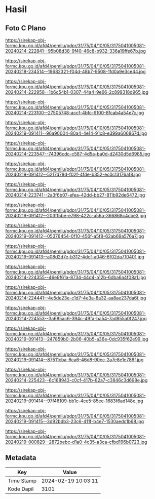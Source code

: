 # Hasil

## Foto C Plano

https://sirekap-obj-formc.kpu.go.id/afd4/pemilu/pdpr/31/75/04/10/05/3175041005081-20240214-222841--95b08d38-9f40-46c8-b932-336a19ffe67b.jpg

https://sirekap-obj-formc.kpu.go.id/afd4/pemilu/pdpr/31/75/04/10/05/3175041005081-20240218-234514--19682321-f04d-48b7-9508-1fd0a9e3ce44.jpg

https://sirekap-obj-formc.kpu.go.id/afd4/pemilu/pdpr/31/75/04/10/05/3175041005081-20240214-222958--1b6c54b1-0307-44a4-9e66-2c899318d965.jpg

https://sirekap-obj-formc.kpu.go.id/afd4/pemilu/pdpr/31/75/04/10/05/3175041005081-20240214-223100--27505748-accf-4bfc-9100-8fcab4a54e7c.jpg

https://sirekap-obj-formc.kpu.go.id/afd4/pemilu/pdpr/31/75/04/10/05/3175041005081-20240219-091411--96a90004-80a4-4e14-91c8-e399a606867d.jpg

https://sirekap-obj-formc.kpu.go.id/afd4/pemilu/pdpr/31/75/04/10/05/3175041005081-20240214-223547--74396cdc-c587-4d5a-ba0d-d2430d5d6985.jpg

https://sirekap-obj-formc.kpu.go.id/afd4/pemilu/pdpr/31/75/04/10/05/3175041005081-20240219-091412--5217d78d-f02f-4fde-b352-ec0c13176af8.jpg

https://sirekap-obj-formc.kpu.go.id/afd4/pemilu/pdpr/31/75/04/10/05/3175041005081-20240214-223741--2a3f6b07-efea-42dd-bb27-811b92de6472.jpg

https://sirekap-obj-formc.kpu.go.id/afd4/pemilu/pdpr/31/75/04/10/05/3175041005081-20240219-091412--203ff5be-e798-422c-a56a-366868c4cbe3.jpg

https://sirekap-obj-formc.kpu.go.id/afd4/pemilu/pdpr/31/75/04/10/05/3175041005081-20240219-091412--05376454-0f10-456f-a5f8-62ab69a576a7.jpg

https://sirekap-obj-formc.kpu.go.id/afd4/pemilu/pdpr/31/75/04/10/05/3175041005081-20240219-091413--a08d2d7e-b312-4dcf-a046-6f02da710401.jpg

https://sirekap-obj-formc.kpu.go.id/afd4/pemilu/pdpr/31/75/04/10/05/3175041005081-20240214-224355--46e9f61a-8734-44d4-a12b-6dba6a4f08a1.jpg

https://sirekap-obj-formc.kpu.go.id/afd4/pemilu/pdpr/31/75/04/10/05/3175041005081-20240214-224441--4e5de23e-c1d7-4e3a-8a32-aa8ae237da6f.jpg

https://sirekap-obj-formc.kpu.go.id/afd4/pemilu/pdpr/31/75/04/10/05/3175041005081-20240214-224553--3a685ac6-394c-49fa-ba54-7ad855a0f247.jpg

https://sirekap-obj-formc.kpu.go.id/afd4/pemilu/pdpr/31/75/04/10/05/3175041005081-20240219-091413--247859b0-2b06-40b5-a36e-0dc935f62e99.jpg

https://sirekap-obj-formc.kpu.go.id/afd4/pemilu/pdpr/31/75/04/10/05/3175041005081-20240219-091414--87511cba-6ca6-46d8-90ec-2a7e8e1e786f.jpg

https://sirekap-obj-formc.kpu.go.id/afd4/pemilu/pdpr/31/75/04/10/05/3175041005081-20240214-225423--6c168943-c0cf-417b-82a7-c3846c3d698e.jpg

https://sirekap-obj-formc.kpu.go.id/afd4/pemilu/pdpr/31/75/04/10/05/3175041005081-20240219-091414--97f46109-bb1c-4ce5-85ee-1683f6ad148e.jpg

https://sirekap-obj-formc.kpu.go.id/afd4/pemilu/pdpr/31/75/04/10/05/3175041005081-20240219-091415--3d92bdb3-23c6-411f-b4e7-1530aedc1b68.jpg

https://sirekap-obj-formc.kpu.go.id/afd4/pemilu/pdpr/31/75/04/10/05/3175041005081-20240219-000829--2872bebc-d1a0-4c35-a3ca-cfbd196b0723.jpg


## Metadata

| Key        | Value               |
| ---------- | ------------------- |
| Time Stamp | 2024-02-19 10:03:11 |
| Kode Dapil | 3101                |



